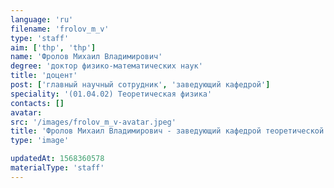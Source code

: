 ```yaml
---
language: 'ru'
filename: 'frolov_m_v'
type: 'staff'
aim: ['thp', 'thp']
name: 'Фролов Михаил Владимирович'
degree: 'доктор физико-математических наук'
title: 'доцент'
post: ['главный научный сотрудник', 'заведующий кафедрой']
speciality: '(01.04.02) Теоретическая физика'
contacts: []
avatar:
src: '/images/frolov_m_v-avatar.jpeg'
title: 'Фролов Михаил Владимирович - заведующий кафедрой теоретической физики'
type: 'image'

updatedAt: 1568360578
materialType: 'staff'
---
```


